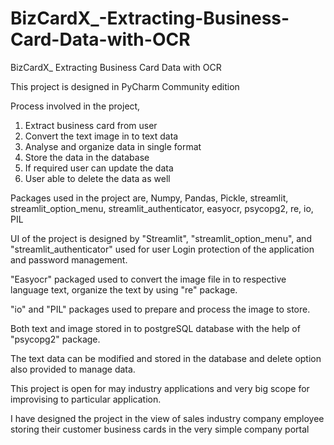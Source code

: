 # BizCardX_-Extracting-Business-Card-Data-with-OCR
BizCardX_ Extracting Business Card Data with OCR

This project is designed in PyCharm Community edition

Process involved in the project,
1. Extract business card from user
2. Convert the text image in to text data
3. Analyse and organize data in single format
4. Store the data in the database
5. If required user can update the data
6. User able to delete the data as well

Packages used in the project are,
Numpy, Pandas, Pickle, streamlit, streamlit_option_menu, streamlit_authenticator, easyocr, psycopg2, re, io, PIL

UI of the project is designed by "Streamlit", "streamlit_option_menu", and "streamlit_authenticator" used for user Login protection of the application and password management.

"Easyocr" packaged used to convert the image file in to respective language text, organize the text by using "re" package.

"io" and "PIL" packages used to prepare and process the image to store.

Both text and image stored in to postgreSQL database with the help of "psycopg2" package.

The text data can be modified and stored in the database and delete option also provided to manage data.

This project is open for may industry applications and very big scope for improvising to particular application.

I have designed the project in the view of sales industry company employee storing their customer business cards in the very simple company portal
